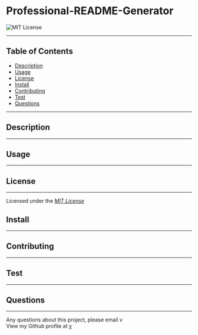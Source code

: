 # Professional-README-Generator

![MIT License](https://img.shields.io/badge/license-MIT-yellow)

******
## Table of Contents
- [Description](#description)
- [Usage](#usage)
- [License](#license)
- [Install](#install)
- [Contributing](#contributing)
- [Test](#test)
- [Questions](#questions)
******

## Description <a name="description"></a>
******

## Usage <a name="usage"></a>
******

## License <a name="license"></a>
******

  Licensed under the *[MIT License](https://opensource.org/licenses/MIT)*

## Install <a name="install"></a>
******

## Contributing <a name="contributing"></a>
******

## Test <a name="test"></a>
******

## Questions <a name="questions"></a>
******
Any questions about this project, please email v </br>
View my Github profile at [v](https://github.com/v)